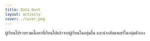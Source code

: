 ```yaml
---
title: Data Hunt
layout: activity
cover: ./cover.png
---
```


ผู้เรียนไปรวบรวมเนื้อหาที่เรียนไปแล้วจากผู้เรียนในกลุ่มอื่น และนำกลับมาแชร์ในกลุ่มตัวเอง